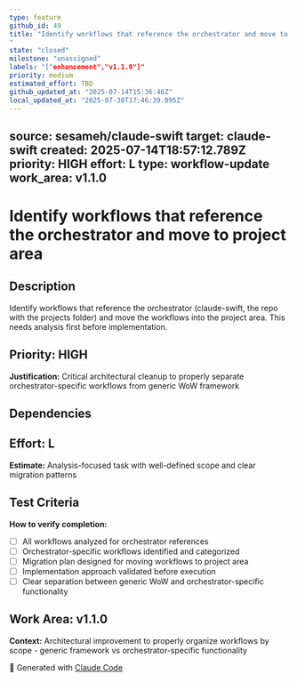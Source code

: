 ```yaml
---
type: feature
github_id: 49
title: "Identify workflows that reference the orchestrator and move to project area"
state: "closed"
milestone: "unassigned"
labels: "["enhancement","v1.1.0"]"
priority: medium
estimated_effort: TBD
github_updated_at: "2025-07-14T15:36:46Z"
local_updated_at: "2025-07-30T17:46:39.095Z"
---
```


source: sesameh/claude-swift
target: claude-swift
created: 2025-07-14T18:57:12.789Z
priority: HIGH
effort: L
type: workflow-update
work_area: v1.1.0
---

# Identify workflows that reference the orchestrator and move to project area

## Description
Identify workflows that reference the orchestrator (claude-swift, the repo with the projects folder) and move the workflows into the project area. This needs analysis first before implementation.

## Priority: HIGH
**Justification:** Critical architectural cleanup to properly separate orchestrator-specific workflows from generic WoW framework

## Dependencies

## Effort: L
**Estimate:** Analysis-focused task with well-defined scope and clear migration patterns

## Test Criteria
**How to verify completion:**
- [ ] All workflows analyzed for orchestrator references
- [ ] Orchestrator-specific workflows identified and categorized
- [ ] Migration plan designed for moving workflows to project area
- [ ] Implementation approach validated before execution
- [ ] Clear separation between generic WoW and orchestrator-specific functionality

## Work Area: v1.1.0
**Context:** Architectural improvement to properly organize workflows by scope - generic framework vs orchestrator-specific functionality

🤖 Generated with [Claude Code](https://claude.ai/code)
